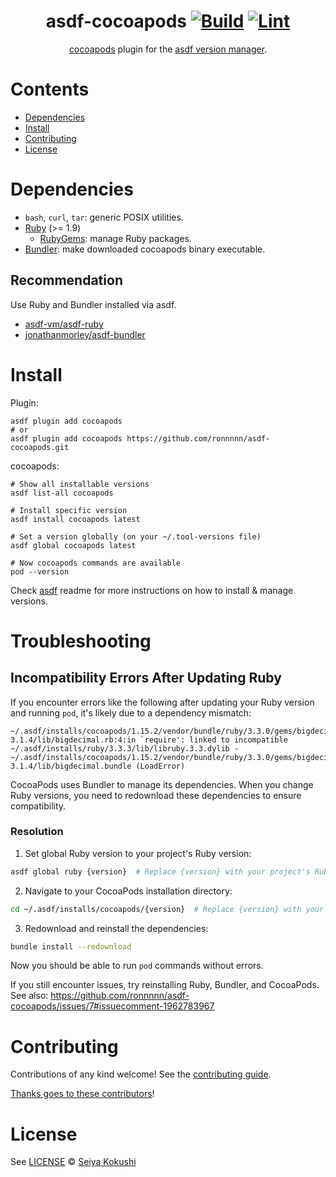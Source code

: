<div align="center">

# asdf-cocoapods [![Build](https://github.com/ronnnnn/asdf-cocoapods/actions/workflows/build.yml/badge.svg)](https://github.com/ronnnnn/asdf-cocoapods/actions/workflows/build.yml) [![Lint](https://github.com/ronnnnn/asdf-cocoapods/actions/workflows/lint.yml/badge.svg)](https://github.com/ronnnnn/asdf-cocoapods/actions/workflows/lint.yml)

[cocoapods](https://cocoapods.org) plugin for the [asdf version manager](https://asdf-vm.com).

</div>

# Contents

- [Dependencies](#dependencies)
- [Install](#install)
- [Contributing](#contributing)
- [License](#license)

# Dependencies

- `bash`, `curl`, `tar`: generic POSIX utilities.
- [Ruby](https://www.ruby-lang.org/en/) (>= 1.9)
  - [RubyGems](https://rubygems.org/?locale=en): manage Ruby packages.
- [Bundler](https://bundler.io): make downloaded cocoapods binary executable.

## Recommendation

Use Ruby and Bundler installed via asdf.

- [asdf-vm/asdf-ruby](https://github.com/asdf-vm/asdf-ruby)
- [jonathanmorley/asdf-bundler](https://github.com/jonathanmorley/asdf-bundler)

# Install

Plugin:

```shell
asdf plugin add cocoapods
# or
asdf plugin add cocoapods https://github.com/ronnnnn/asdf-cocoapods.git
```

cocoapods:

```shell
# Show all installable versions
asdf list-all cocoapods

# Install specific version
asdf install cocoapods latest

# Set a version globally (on your ~/.tool-versions file)
asdf global cocoapods latest

# Now cocoapods commands are available
pod --version
```

Check [asdf](https://github.com/asdf-vm/asdf) readme for more instructions on how to
install & manage versions.

# Troubleshooting

## Incompatibility Errors After Updating Ruby

If you encounter errors like the following after updating your Ruby version and running `pod`, it's likely due to a dependency mismatch:

```
~/.asdf/installs/cocoapods/1.15.2/vendor/bundle/ruby/3.3.0/gems/bigdecimal-3.1.4/lib/bigdecimal.rb:4:in `require': linked to incompatible ~/.asdf/installs/ruby/3.3.3/lib/libruby.3.3.dylib - ~/.asdf/installs/cocoapods/1.15.2/vendor/bundle/ruby/3.3.0/gems/bigdecimal-3.1.4/lib/bigdecimal.bundle (LoadError)
```

CocoaPods uses Bundler to manage its dependencies. When you change Ruby versions, you need to redownload these dependencies to ensure compatibility.

### Resolution

1. Set global Ruby version to your project's Ruby version:

```bash
asdf global ruby {version}  # Replace {version} with your project's Ruby version
```

2. Navigate to your CocoaPods installation directory:

```bash
cd ~/.asdf/installs/cocoapods/{version}  # Replace {version} with your installed version
```

3. Redownload and reinstall the dependencies:

```bash
bundle install --redownload
```

Now you should be able to run `pod` commands without errors.

If you still encounter issues, try reinstalling Ruby, Bundler, and CocoaPods.
See also: https://github.com/ronnnnn/asdf-cocoapods/issues/7#issuecomment-1962783967

# Contributing

Contributions of any kind welcome! See the [contributing guide](contributing.md).

[Thanks goes to these contributors](https://github.com/ronnnnn/asdf-cocoapods/graphs/contributors)!

# License

See [LICENSE](LICENSE) © [Seiya Kokushi](https://github.com/ronnnnn/)
